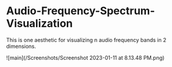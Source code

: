 # Audio-Frequency-Spectrum-Visualization
This is one aesthetic for visualizing n audio frequency bands in 2 dimensions.


![main](/Screenshots/Screenshot 2023-01-11 at 8.13.48 PM.png)
